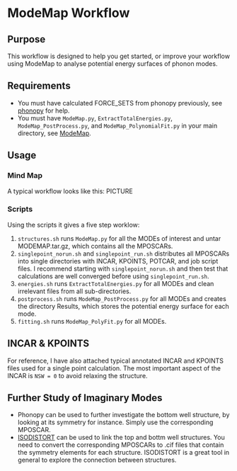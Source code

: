 # ModeMap Workflow
## Purpose
This workflow is designed to help you get started, or improve your workflow using ModeMap to analyse potential energy surfaces of phonon modes.

## Requirements
- You must have calculated FORCE_SETS from phonopy previously, see [phonopy](../phonopy) for help.
- You must have `ModeMap.py`, `ExtractTotalEnergies.py`, `ModeMap_PostProcess.py`, and `ModeMap_PolynomialFit.py` in your main directory, see [ModeMap](https://github.com/JMSkelton/ModeMap).

## Usage 
### Mind Map
A typical workflow looks like this:
PICTURE
### Scripts
Using the scripts it gives a five step worklow:
1. `structures.sh` runs `ModeMap.py` for all the MODEs of interest and untar MODEMAP.tar.gz, which contains all the MPOSCARs.
2. `singlepoint_norun.sh` and `singlepoint_run.sh` distributes all MPOSCARs into single directories with INCAR, KPOINTS, POTCAR, and job script files. I recommend starting with `singlepoint_norun.sh` and then test that calculations are well converged before using `singlepoint_run.sh`.
3. `energies.sh` runs `ExtractTotalEnergies.py` for all MODEs and clean irrelevant files from all sub-directories. 
4. `postprocess.sh` runs `ModeMap_PostProcess.py` for all MODEs and creates the directory Results, which stores the potential energy surface for each mode.
5. `fitting.sh` runs `ModeMap_PolyFit.py` for all MODEs.

## INCAR & KPOINTS
For reference, I have also attached typical annotated INCAR and KPOINTS files used for a single point calculation. The most important aspect of the INCAR is `NSW = 0` to avoid relaxing the structure.

## Further Study of Imaginary Modes
- Phonopy can be used to further investigate the bottom well structure, by looking at its symmetry for instance. Simply use the corresponding MPOSCAR.
- [ISODISTORT](https://stokes.byu.edu/iso/isodistort.php) can be used to link the top and bottm well structures. You need to convert the corresponding MPOSCARs to .cif files that contain the symmetry elements for each structure. ISODISTORT is a great tool in general to explore the connection between structures.
